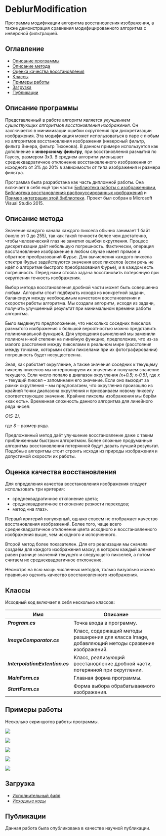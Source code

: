 # DeblurModification
Программа модификации алгоритма восстановления изображения, а также демонстрация сравнения модифицированного алгоритма с инверсной фильтрацией.


## Оглавление

- [Описание программы](#Описание-программы)
- [Описание метода](#Описание-метода)
- [Оценка качества восстановления](#Оценка-качества-восстановления)
- [Классы](#Классы)
- [Примеры работы](#Примеры-работы)
- [Загрузка](#Загрузка)
- [Публикации](#Публикации)

## Описание программы

Представленный в работе алгоритм является *улучшением существующих алгоритмов восстановления изображения*. Он заключается в минимизации ошибки округления при дискретизации изображения. Эта модификация может использоваться в паре с любым из алгоритмов восстановления изображения (инверсный фильтр, фильтр Винера, фильтр Тихонова). В данном примере используется как дополнение к **инверсному фильтру**, при восстановления размытия по Гауссу, размером 3х3. В среднем алгоритм уменьшает среднеквадратичное отклонение восстановленного изображения от исходного от 3% до 20% в зависимости от типа изображения и размера фильтра. 

Программа была разработана как часть дипломной работы. Она включает в себя ещё три части:
[Библиотека работы с изображениями](http://github.com/Kovnir/ImageEditor), [Библиотека восстановления расфокуссированных изображений](http://github.com/xsimbvx/ImageRecovery) и [Пример интеграции этой библиотеки](http://github.com/xsimbvx/IRIntegration).
Проект был собран в Microsoft Visual Studio 2015.

## Описание метода

Значение каждого канала каждого пиксела обычно занимает 1 байт (число от 0 до 255), так как такой точности более чем достаточно, чтобы человеческий глаз не заметил ошибки округления. Процесс дискретизации даёт небольшую погрешность. Фактически, операция восстановление изображение в любом случае имеет прямое и обратное преобразований Фурье. Для вычисления каждого пиксела спектра Фурье задействуются значения всех пикселов (если речь не идёт о алгоритме быстрого преобразования Фурье), и в каждом есть погрешность. Перед нами стояла задача восстановить потерянную при округлении точность изображения. 

Выбор метода восстановления дробной части может быть совершенно любым. Алгоритм стоит подбирать исходя из конкретной задачи, балансируя между необходимым качеством восстановлении и скорости работы алгоритма. Мы создали алгоритм, исходя из задачи, получить улучшенный результат при минимальном времени работы алгоритма.

Было выдвинуто предположение, что несколько соседних пикселов размытого изображения с большой вероятностью можно представить полиномиальной функцией. Для упрощения вычислений мы заменили полином н-ной степени на линейную функцию, предположив, что из-за малого расстояния между пикселами в реальном мире (расстояния между точками, которыми стали пикселами при их фотографировании) погрешность будет несущественна.

Зная, как работает округление, а также значения соседних к текущему пикселу пикселов мы интерполируем их значения и получаем значение текущего. Если число попало в диапазон округления *(x+0.5; x-0.5]*, где *х* – текущий пиксел – запоминаем его значение. Если оно выходит за рамки округления – мы предполагаем, что округления произошло из крайней точки диапазона округления и присваиваем новому пикселу соответствующее значение. Крайние пикселы изображения мы берём «как есть». Временная сложность данного алгоритма для линейного ряда чисел:

*O(S-2),*

где *S* – размер ряда.

Предложенный метод даёт улучшение восстановление даже с таким приближенным быстрым алгоритмом. Более сложные продуманные алгоритмы восстановления потерянной будут давать лучший результат. Подобные алгоритмы стоит строить исходя из природы изображения и допустимой скорости их работы.

## Оценка качества восстановления

Для определения качества восстановления изображения следует использовать три критерия:
* среднеквадратичное отклонение цвета;
* среднеквадратичное отклонение резкости переходов;
* метод «на глаз».

Первый критерий популярный, однако совсем не отображает качество восстановления изображений. Более того, чаще всего среднеквадратичное отклонение цвета исходного и восстановленного изображения выше, чем исходного и испорченного.

Второй метод более показателен. Для его реализации мы сначала создаём для каждого изображения маску, в котором каждый элемент равен разнице значений текущего и следующего пикселей, а потом считаем их среднеквадратичное отклонение.

Несмотря на всю мощь численных методов, только визуально можно правильно оценить качество восстановленного изображения.

## Классы

Исходный код включает в себя несколько классов:

Имя | Описание
------------ | -------------
***Program.cs*** | Точка входа в программу.
***ImageComparator.cs*** | Класс, содержащий методы разширения для класса Image, добавляющий методы сразвение изображений.
***InterpolationExtention.cs*** | Класс, реализующий восстановление дробной части, потерянной при округлении.
***MainForm.cs*** | Главная форма программы.
***StartForm.cs*** | Форма выбора обрабатываемого изображения.

## Примеры работы

Несколько скриншотов работы программы.

![](/Samples/Guitarist.png)

![](/Samples/Cat.png)

![](/Samples/Cofee.png)

![](/Samples/Goat.png)

![](/Samples/Bible.png)

## Загрузка

* [Исполнительный файл](https://github.com/Kovnir/DeblurModification/blob/master/bin/RecoveryModification.zip?raw=true)
* [Исходные коды](https://github.com/Kovnir/DeblurModification/archive/master.zip)

## Публикации

Данная работа была опубликована в качестве научной публикации.
